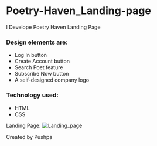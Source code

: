 # Poetry-Haven_Landing-page
<p>I Develope Poetry Haven Landing Page</p>
<h3>Design elements are:</h3>
<ul>
<li>Log In button</li>
<li>Create Account button</li>
<li>Search Poet feature</li>
<li>Subscribe Now button</li>
<li>A self-designed company logo</li>
</ul>

<h3>Technology used:</h3>
<ul>
<li>HTML</li>
<li>CSS</li>
</ul>

Landing Page:
![Landing_page](https://github.com/user-attachments/assets/67b23550-f95a-406a-939c-c12fb8bb4b34)

<p>Created by Pushpa</p>

